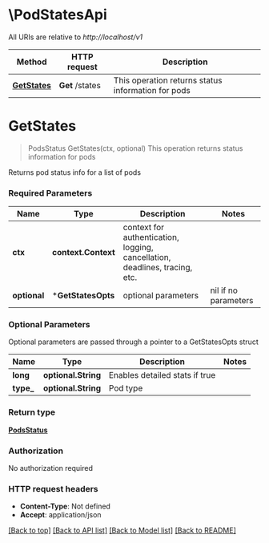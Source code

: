 # \PodStatesApi

All URIs are relative to *http://localhost/v1*

Method | HTTP request | Description
------------- | ------------- | -------------
[**GetStates**](PodStatesApi.md#GetStates) | **Get** /states | This operation returns status information for pods


# **GetStates**
> PodsStatus GetStates(ctx, optional)
This operation returns status information for pods

Returns pod status info for a list of pods

### Required Parameters

Name | Type | Description  | Notes
------------- | ------------- | ------------- | -------------
 **ctx** | **context.Context** | context for authentication, logging, cancellation, deadlines, tracing, etc.
 **optional** | ***GetStatesOpts** | optional parameters | nil if no parameters

### Optional Parameters
Optional parameters are passed through a pointer to a GetStatesOpts struct

Name | Type | Description  | Notes
------------- | ------------- | ------------- | -------------
 **long** | **optional.String**| Enables detailed stats if true | 
 **type_** | **optional.String**| Pod type | 

### Return type

[**PodsStatus**](PodsStatus.md)

### Authorization

No authorization required

### HTTP request headers

 - **Content-Type**: Not defined
 - **Accept**: application/json

[[Back to top]](#) [[Back to API list]](../README.md#documentation-for-api-endpoints) [[Back to Model list]](../README.md#documentation-for-models) [[Back to README]](../README.md)

